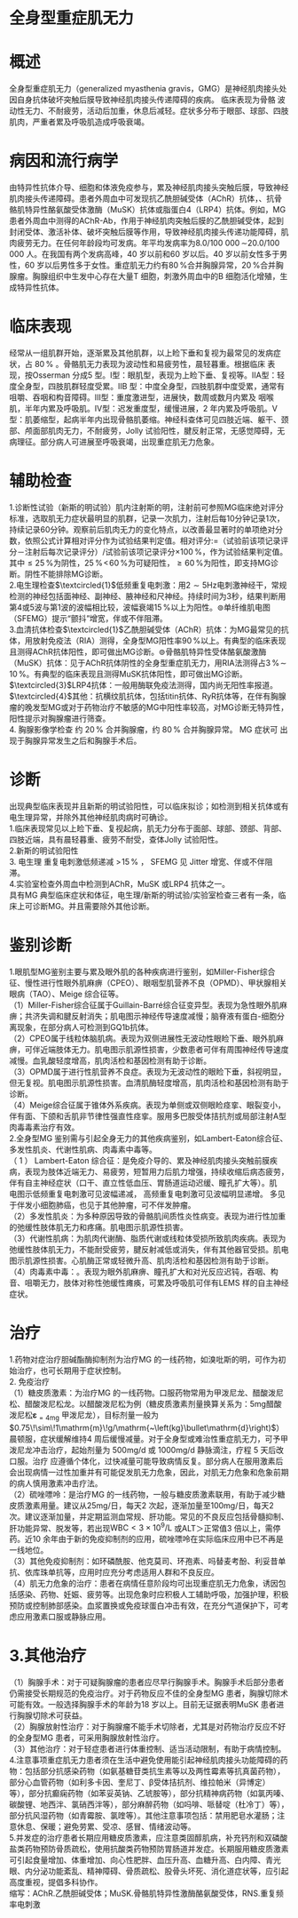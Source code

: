 # 全身型重症肌无力  
# 概述  
全身型重症肌无力（generalized myasthenia gravis，GMG）是神经肌肉接头处因自身抗体破坏突触后膜导致神经肌肉接头传递障碍的疾病。 临床表现为骨骼 波动性无力、不耐疲劳，活动后加重，休息后减轻。症状多分布于眼部、球部、四肢肌肉，严重者累及呼吸肌造成呼吸衰竭。  
# 病因和流行病学  
由特异性抗体介导、细胞和体液免疫参与，累及神经肌肉接头突触后膜，导致神经肌肉接头传递障碍。患者外周血中可发现抗乙酰胆碱受体（AChR）抗体，、抗骨骼肌特异性酪氨酸受体激酶（MuSK）抗体或脂蛋白4（LRP4）抗体。例如，MG 患者外周血中测得的AChR-Ab，作用于神经肌肉突触后膜的乙酰胆碱受体，起到封闭受体、激活补体、破坏突触后膜等作用，导致神经肌肉接头传递功能障碍，肌肉疲劳无力。在任何年龄段均可发病。年平均发病率为$8.0/100\ 000\,\sim$20.0/100 000 人。在我国有两个发病高峰，40 岁以前和60 岁以后。40 岁以前女性多于男性，60 岁以后男性多于女性。重症肌无力约有$80\,\%$合并胸腺异常，$20\,\%$合并胸腺瘤。胸腺组织中生发中心存在大量T 细胞，刺激外周血中的B 细胞活化增殖，生成特异性抗体。  
# 临床表现  
经常从一组肌群开始，逐渐累及其他肌群，以上睑下垂和复视为最常见的发病症状，占 $80\,\%$ 。骨骼肌无力表现为波动性和易疲劳性，晨轻暮重。根据临床 表现，按Osserman 分成5 型。Ⅰ型：眼肌型，表现为上睑下垂、复视等。ⅡA型：轻度全身型，四肢肌群轻度受累。ⅡB 型：中度全身型，四肢肌群中度受累，通常有咀嚼、吞咽和构音障碍。Ⅲ型：重度激进型，进展快，数周或数月内累及 咽喉肌，半年内累及呼吸肌。Ⅳ型：迟发重度型，缓慢进展，2 年内累及呼吸肌。Ⅴ型：肌萎缩型，起病半年内出现骨骼肌萎缩。神经科查体可见四肢近端、躯干、颈部、颅面部肌肉无力，不耐疲劳，Jolly 试验阳性，腱反射正常，无感觉障碍，无病理征。部分病人可进展至呼吸衰竭，出现重症肌无力危象。  
# 辅助检查  
1.诊断性试验（新斯的明试验）肌内注射斯的明，注射前可参照MG临床绝对评分标准，选取肌无力症状最明显的肌群，记录一次肌力，注射后每10分钟记录1次，持续记录60分钟。观察前后肌肉无力的变化特点，以改善最显著时的单项绝对分数，依照公式计算相对评分作为试验结果判定值。相对评分$:=$（试验前该项记录评分－注射后每次记录评分）/试验前该项记录评分$\times100\,\%$，作为试验结果判定值。其中${\leqslant}25\,\%$为阴性，$25\,\%\!<\!60\,\%$为可疑阳性，${\geqslant}60\,\%$为阳性，即支持MG诊断。阴性不能排除MG诊断。  
2.电生理检查$\textcircled{1}$低频重复电刺激：用$2{\sim}5\mathrm{Hz}$电刺激神经干，常规检测的神经包括面神经、副神经、腋神经和尺神经。持续时间为3秒，结果判断用第4或5波与第1波的波幅相比较，波幅衰竭$15\,\%$以上为阳性。$\circledcirc$单纤维肌电图（SFEMG）提示“颤抖”增宽，伴或不伴阻滞。  
3.血清抗体检查$\textcircled{1}$乙酰胆碱受体（AChR）抗体：为MG最常见的抗体，用放射免疫法（RIA）测得，全身型MG阳性率$90\,\%$以上。有典型的临床表现且测得AChR抗体阳性，即可做出MG诊断。$\circledcirc$骨骼肌特异性受体酪氨酸激酶（MuSK）抗体：见于AChR抗体阴性的全身型重症肌无力，用RIA法测得占$3\,\%\!\sim\!10\,\%$。有典型的临床表现且测得MuSK抗体阳性，即可做出MG诊断。$\textcircled{3}$LRP4抗体：一般用酶联免疫法测得，国内尚无阳性率报道。$\textcircled{4}$其他：抗横纹肌抗体，包括titin抗体、RyR抗体等，在伴有胸腺瘤的晚发型MG或对于药物治疗不敏感的MG中阳性率较高，对MG诊断无特异性，阳性提示对胸腺瘤进行筛查。  
4. 胸腺影像学检查 约 $20\,\%$ 合并胸腺瘤，约 $80\,\%$ 合并胸腺异常。 MG 症状可 出现于胸腺异常发生之后和胸腺手术后。  
# 诊断  
出现典型临床表现并且新斯的明试验阳性，可以临床拟诊；如检测到相关抗体或有电生理异常，并除外其他神经肌肉病时可确诊。  
1.临床表现常见以上睑下垂、复视起病，肌无力分布于面部、球部、颈部、背部、四肢近端，具有晨轻暮重、疲劳不耐受，查体Jolly 试验阳性。  
2.新斯的明试验阳性  
3. 电生理 重复电刺激低频递减 $>\!15\,\%$ ， SFEMG  见 Jitter  增宽、伴或不伴阻 滞。  
4.实验室检查外周血中检测到AChR，MuSK 或LRP4 抗体之一。  
具有MG 典型临床症状和体征，电生理/新斯的明试验/实验室检查三者有一条，临床上可诊断MG。并且需要除外其他诊断。  
# 鉴别诊断  
1.眼肌型MG鉴别主要与累及眼外肌的各种疾病进行鉴别，如Miller-Fisher综合征、慢性进行性眼外肌麻痹（CPEO）、眼咽型肌营养不良（OPMD）、甲状腺相关眼病（TAO）、Meige 综合征等。  
（1）Miller-Fisher综合征属于Guillain-Barré综合征变异型。表现为急性眼外肌麻痹；共济失调和腱反射消失；肌电图示神经传导速度减慢；脑脊液有蛋白-细胞分离现象，在部分病人可检测到GQ1b抗体。  
（2）CPEO属于线粒体脑肌病。表现为双侧进展性无波动性眼睑下垂、眼外肌麻痹，可伴近端肢体无力。肌电图示肌源性损害，少数患者可伴有周围神经传导速度减慢。血乳酸轻度增高，肌肉活检和基因检测有助于诊断。  
（3）OPMD属于进行性肌营养不良症。表现为无波动性的眼睑下垂，斜视明显，但无复视。肌电图示肌源性损害。血清肌酶轻度增高，肌肉活检和基因检测有助于诊断。  
（4）Meige综合征属于锥体外系疾病。表现为单侧或双侧眼睑痉挛、眼裂变小，伴有面、下颌和舌肌非节律性强直性痉挛。服用多巴胺受体拮抗剂或局部注射A型肉毒毒素治疗有效。  
2.全身型MG 鉴别需与引起全身无力的其他疾病鉴别，如Lambert-Eaton综合征、多发性肌炎、代谢性肌病、肉毒素中毒等。  
（ 1 ） Lambert-Eaton  综合征：是免疫介导的、累及神经肌肉接头突触前膜疾 病，表现为肢体近端无力、易疲劳，短暂用力后肌力增强，持续收缩后病态疲劳，伴有自主神经症状（口干、直立性低血压、胃肠道运动迟缓、瞳孔扩大等）。肌  
电图示低频重复电刺激可见波幅递减， 高频重复电刺激可见波幅明显递增。 多见 于伴发小细胞肺癌，也见于其他肿瘤，可不伴发肿瘤。  
（2）多发性肌炎：为多种原因导致的骨骼肌间质性炎性病变。表现为进行性加重的弛缓性肢体肌无力和疼痛。肌电图示肌源性损害。  
（3）代谢性肌病：为肌肉代谢酶、脂质代谢或线粒体受损所致肌肉疾病。表现为弛缓性肢体肌无力，不能耐受疲劳，腱反射减低或消失，伴有其他器官受损。肌电图示肌源性损害。心肌酶正常或轻微升高、肌肉活检和基因检测有助于诊断。  
（4）肉毒素中毒：。表现为眼外肌麻痹、瞳孔扩大和对光反应迟钝，吞咽、构音、咀嚼无力，肢体对称性弛缓性瘫痪，可累及呼吸肌可伴有LEMS 样的自主神经症状。  
# 治疗  
1.药物对症治疗胆碱酯酶抑制剂为治疗MG 的一线药物，如溴吡斯的明，可作为初始治疗，也可长期用于症状控制。  
2. 免疫治疗  
（1）糖皮质激素：为治疗MG 的一线药物。口服药物常用为甲泼尼龙、醋酸泼尼松、醋酸泼尼松龙。以醋酸泼尼松为例（糖皮质激素剂量换算关系为：$5\mathrm{mg}$醋酸泼尼松$\mathbf{\varepsilon}_{=4\mathrm{mg}}$ 甲泼尼龙），目标剂量一般为$0.75\!\sim\!1\mathrm{m}\!g/\mathrm{~\left(kg}\bullet\mathrm{d}\right)$）晨顿服，症状缓解维持4 周后缓慢减量。对于全身型或难治性重症肌无力，可予甲泼尼龙冲击治疗，起始剂量为 $500\mathrm{mg/d}$  或 $1000\mathrm{mg/d}$ 静脉滴注，疗程 5  天后改口服。治疗 应遵循个体化，过快减量可能导致病情反复。部分病人在服用激素后会出现病情一过性加重并有可能促发肌无力危象，因此，对肌无力危象和危象前期的病人慎用激素冲击疗法。  
（2）硫唑嘌呤：是治疗MG 的一线药物，一般与糖皮质激素联用，有助于减少糖皮质激素用量。建议从$25\mathrm{mg/}$日，每天2 次起，逐渐加量至$100\mathrm{mg/}$日，每天2 次。建议逐渐加量，并定期监测血常规、肝功能。常见的不良反应包括骨髓抑制、肝功能异常、脱发等，若出现$\mathrm{WBC}{<}3{\times}10^{9}/\mathrm{L}$ 或ALT＞正常值3 倍以上，需停药。近10 余年由于新的免疫抑制剂的应用，硫唑嘌呤在实际临床应用中已不再是一线地位。  
（3）其他免疫抑制剂：如环磷酰胺、他克莫司、环孢素、吗替麦考酚、利妥昔单抗、依库珠单抗等，应用时应充分考虑适用人群和不良反应。  
（4）肌无力危象的治疗：患者在病情任意阶段均可出现重症肌无力危象，诱因包括感染、药物、妊娠、疲劳等。出现危象时应积极人工辅助呼吸，加强护理，积极预防或控制肺部感染。血浆置换或免疫球蛋白冲击有效，在充分气道保护下，可考虑应用激素口服或静脉应用。  
# 3.其他治疗  
（1）胸腺手术：对于可疑胸腺瘤的患者应尽早行胸腺手术。胸腺手术后部分患者仍需接受长期规范的免疫治疗。对于药物反应不佳的全身型MG 患者，胸腺切除术可能有效。一般选择胸腺手术的年龄为18 岁以上。目前无证据表明MuSK 患者进行胸腺切除术可获益。  
（2）胸腺放射性治疗：对于胸腺瘤不能手术切除者，尤其是对药物治疗反应不好的全身型MG 患者，可采用胸腺放射性治疗。  
（3）其他治疗：对于轻症患者进行体重控制、适当活动限制，有助于病情控制。  
4.注意事项重症肌无力患者须在生活中避免使用能引起神经肌肉接头功能障碍的药物：包括部分抗感染药物（如氨基糖苷类抗生素等以及两性霉素等抗真菌药物），部分心血管药物（如利多卡因、奎尼丁、β受体拮抗剂、维拉帕米（异博定）等），部分抗癫痫药物（如苯妥英钠、乙琥胺等），部分抗精神病药物（如氯丙嗪、碳酸锂、地西泮、氯硝西泮等），部分麻醉药物（如吗啡、哌替啶（杜冷丁）等），部分抗风湿药物（如青霉胺、氯喹等）。其他注意事项包括：禁用肥皂水灌肠；注意休息、保暖；避免劳累、受凉、感冒、情绪波动等。  
5.并发症的治疗患者长期应用糖皮质激素，应注意类固醇肌病，补充钙剂和双磷酸盐类药物预防骨质疏松，使用抗酸类药物预防胃肠道并发症。长期服用糖皮质激素可引起食量增加、体重增加、向心性肥胖、血压升高、血糖升高、白内障、青光眼、内分泌功能紊乱、精神障碍、骨质疏松、股骨头坏死、消化道症状等，应引起高度重视，提倡多科协作。  
缩写：AChR.乙酰胆碱受体；MuSK.骨骼肌特异性激酶酪氨酸受体，RNS.重复频率电刺激  
